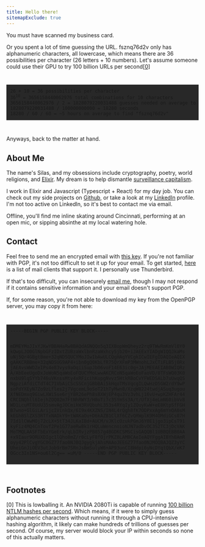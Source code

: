 ```yaml
---
title: Hello there!
sitemapExclude: true
---
```

You must have scanned my business card. 

Or you spent a lot of time guessing the URL. fsznq76d2v only has alphanumeric characters, all lowercase, which means there are 36 possibilities per character (26 letters + 10 numbers). Let's assume someone could use their GPU to try 100 billion URLs per second<a href="#ref0">[0]</a> 

<code>
<pre style="background-color: rgb(40, 40, 40); padding: 10px; overflow: auto;">
26 + 10 = 36 possibilities per character
36<sup>10</sup> = 3656158440062976 total combinations for 10 characters
3656158440062976 / 2 = 1828079220031488 guesses needed on average to find "fsznq76d2v"
1828079220031488 / 100000000000 = 18280 seconds
18280 / 60 / 60 = ~5 hours on average to find "fsznq76d2v"
</pre>
</code>

Anyways, back to the matter at hand.

## About Me

The name's Silas, and my obsessions include cryptography, poetry, world religions, and <a href="https://elixir-lang.org" target="_blank">Elixir</a>. My dream is to help dismantle <a href="https://www.goodreads.com/book/show/26195941-the-age-of-surveillance-capitalism" target="_blank">surveillance capitalism</a>.

I work in Elixir and Javascript (Typescript + React) for my day job. You can check out my side projects on <a href="https://github.com/silentsilas/" target="_blank">Github</a>, or take a look at my <a href="https://www.linkedin.com/in/jstippens/" target="_blank">LinkedIn</a> profile. I'm not too active on LinkedIn, so it's best to contact me via email.

Offline, you'll find me inline skating around Cincinnati, performing at an open mic, or sipping absinthe at my local watering hole. 

## Contact

Feel free to send me an encrypted email with <a href="https://keys.openpgp.org/vks/v1/by-fingerprint/0991A32CB8D8F942BE06060B4199EFB7DAA34349" target="_blank">this key</a>. If you're not familiar with PGP, it's not too difficult to set it up for your email. To get started, <a href="https://www.openpgp.org/software/" target="_blank">here</a> is a list of mail clients that support it. I personally use Thunderbird.

If that's too difficult, you can insecurely <a href="mailto:me@silentsilas.com">email me</a>, though I may not respond if it contains sensitive information and your email doesn't support PGP.

If, for some reason, you're not able to download my key from the OpenPGP server, you may copy it from here:

<code>
<pre style="background-color: rgb(40, 40, 40); padding: 10px; overflow: auto;">
-----BEGIN PGP PUBLIC KEY BLOCK-----

mDMEYMoJIxYJKwYBBAHaRw8BAQdAGNQQo5q3IXBopWmQheyz2rq9TWwRmKmVl0Y0
kQwpLJO0GlNpbGFzIDxtZUBzaWxlbnRzaWxhcy5jb20+iJAEExYIADgWIQQJkaMs
uNj5Qr4GBgtBme+32qNDSQUCYMoJIwIbAwULCQgHAgYVCgkICwIEFgIDAQIeAQIX
gAAKCRBBme+32qNDSUG9AP4+ibn0gQ0KbLfR75QrXFmP3MWnohLJxCTiFLB5j0Rx
jAEAvsWWDZeIPs4e83vys9aOqiiSupJb06voF14E63ic0g+JAjMEEAEIAB0WIQRz
A/AbEeeUgoDxJoWoN5qaWoEoFQUCYMoLwwAKCRCoN5qaWoEoFaoVD/0TFsWQ03K0
nxbU9lqSYYb746uVKnssMty4xRFicihKupgNvvz5HtkRBoCvYFWEDSALb7uUwqQS
NgpziAfdiCTdT4C71VbAiCScSSCnjGBbBAi5kHqoTMsVqcgILQwHzD5GW2rdY9wP
soPdYXEyN7Zo9zLfles2j7VgcemL9oSoT21hTyMwn8/XzqW8224twdjASuq3ugou
XfNEDmxq9GiwLXWi5se6rjY8R26ePh8s8XWjEP4qu3Vz3vhLj16vU+wpKZHFAr44
CRCINQhll6IejhZOQ02m7FtNhRWY3/H8oTi7c35YmSs3A/t/UfXj4eLmN60ibVv8
WD1LcuMT8UdU35smvAgJOCmikW3RVQbuhL353s4RYqIy1ZQuyKwW+eE8KtpSfFGH
B7wno+GlGiLArijcIVinkQx/6I9x4KXZNS/IN4L4rQgh8fK7ODPxxAg6mYnQA0sM
kEGhBSlZXS3RTfxNADkY9+tWAKaOu+D6kAZB1ClXf6CZvQRWplK9M4OMdiGCs07H
7Id1lCWwMOj72cLX+5tT34JLKaIBd+AUCM/vJKlcOzukPGmJ6Y0E1jgo3ipCsT91
kyFiz4MQ4CnTovf2Pe1G77aeRw8k1rHQLuWencnoioNJN7adbvOC3S2TC3jDcVAK
MoTMQLAASFTbExYGeErk/qLbIRvjzPB857g4BGDKCSMSCisGAQQBl1UBBQEBB0AA
+x9Iaur9ORUXDIgc1lQho8mZ/r0cLyF8fOjrPKZ0LAMBCAeIeAQYFggAIBYhBAmR
oyy42PlCvgYGC0GZ77fao0NJBQJgygkjAhsMAAoJEEGZ77fao0NJMOQBAJQZ3yYC
UheiGnJiOEV3utJob9rBm7SRnJsBmSulyW6+AP93unCI8Hdpi6yNcDYqtQbX/eK7
OGcc3In1NS+ou6l2Cg==
=uM/0
-----END PGP PUBLIC KEY BLOCK-----
</pre>
</code>

## Footnotes

<span id="ref0">[0]</span> This is lowballing it. An NVIDIA 2080Ti is capable of running <a href="https://nitter.dark.fail/hashcat/status/1095807014079512579" target="_blank">100 billion NTLM hashes per second</a>. Which means, if it were to simply guess alphanumeric characters without running it through a CPU-intensive hashing algorithm, it likely can make hundreds of trillions of guesses per second. Of course, my server would block your IP within seconds so none of this actually matters.
